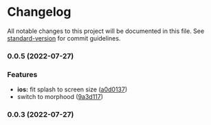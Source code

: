 # Changelog

All notable changes to this project will be documented in this file. See [standard-version](https://github.com/conventional-changelog/standard-version) for commit guidelines.

### 0.0.5 (2022-07-27)


### Features

* **ios:** fit splash to screen size ([a0d0137](https://github.com/MorphoodInc/capacitor-lottie-splash-screen/commit/a0d01379ecabbb8dc7365d9f8f7b3efecd140c0a))
* switch to morphood ([9a3d117](https://github.com/MorphoodInc/capacitor-lottie-splash-screen/commit/9a3d117d9792dd3906d8426dd3782f2ff40dc7bf))

### 0.0.3 (2022-07-27)
